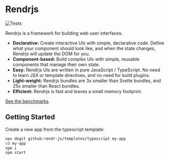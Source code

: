 # Rendrjs
![Tests](https://github.com/rendr-js/rendrjs/actions/workflows/main.yml/badge.svg)

Rendrjs is a framework for building web user interfaces.

* **Declarative:** Create interactive UIs with simple, declarative code. Define what your component should look like, and when the state changes, Rendrjs will update the DOM for you.
* **Component-based:** Build complex UIs with simple, reusable components that manage their own state.
* **Easy:** Rendrjs UIs are written in pure JavaScript / TypeScript. No need to learn JSX or template directives, and no need for build plugins.
* **Light-weight:** Rendrjs bundles are 3x smaller than Svelte bundles, and 25x smaller than React bundles.
* **Efficient:** Rendrjs is fast and leaves a small memory footprint.

[See the benchmarks](https://krausest.github.io/js-framework-benchmark/2023/table_chrome_120.0.6099.62.html). 


## Getting Started
Create a new app from the typescript template:
```bash
npx degit github:rendr-js/templates/typescript my-app
cd my-app
npm i
npm start
```
